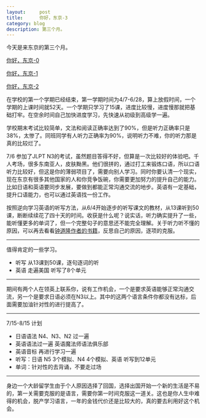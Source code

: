 ```yaml
---
layout:     post
title:      你好，东京-3
category: blog
description: 第三个月。
---
```


今天是来东京的第三个月。

[你好，东京-0](https://www.lnote.info/jp_0)

[你好，东京-1](https://www.lnote.info/jp_1)

[你好，东京-2](https://www.lnote.info/jp_2)

在学校的第一个学期已经结束，第一学期时间为4/7-6/28，算上放假时间，一个学期的上课时间就52天。一个学期只学习了15课，进度比较慢，进度慢那就把基础打牢。在空余时间自己加快进度学习，先快速从初级到高级学一遍。

学校期末考试比较简单，文法和阅读正确率达到了90%，但是听力正确率只是38%，太惨了。同班同学有人听力正确率为90%，说明听力不难，你的听力那是真的比较烂了。

7/6 参加了JLPT N3的考试，虽然题目答得不好，但算是一次比较好的体验吧。千人考场，很多东南亚人，皮肤黝黑。他们很拼的，通过打工来锻炼口语，所以口语听力比较好，但这是你的薄弱项目了，需要向别人学习。同时你要认清一个现实，现在东京有很多其他国家的人和你竞争饭碗，你需要更加努力的提升自己的能力。比如日语和英语要同步发展，要做到都能正常沟通交流的地步。英语有一定基础，提升口语能力，也可以通过英语找一份工作。

按照逆向学习英语的听写方法，从6/4开始逐步的听写课文的教材，从13课听到50课，断断续续花了四十天的时间。收获是什么呢？说实话，听力确实提升了一些，能听懂更多的单词了，但一个完整句子的意思还不能完全理解。关于听力听不懂的原因，可以再去看看[钟道隆作者的书籍](https://www.lnote.info/jp-study)，反思自己的原因，逐项的克服。

---

值得肯定的一些学习。

- 听写 从13课到50课，逐句逐词的听
- 英语 走遍美国 听写了8个单元

---

期间有两个人在领英上联系你，说有工作机会，一个是要求英语能够正常沟通交流，另一个是要求日语必须在N3以上。其中的这两个语言条件你都没有达标，后面需要加油针对性的进行提高了。

---

7/15-8/15 计划

- 日语语法 N4、N3、N2 过一遍
- 英语语法过一遍  英语魔法师语法俱乐部
- 英语音标 再进行学习一遍
- 听写：日语 N5 3个模拟、N4 4个模拟、英语 听写到12单元
- 单词：针对性的去背诵，不要走过场

---

身边一个大龄留学生由于个人原因选择了回国，选择出国开始一个新的生活是不易的，第一关需要克服的是语言，需要你第一时间克服这一道关。这也是你人生中难得的机会，脱产学习语言，一年的金钱代价还是比较大的，真的要去利用好这个机会。

